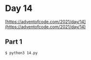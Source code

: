 # Day 14

[https://adventofcode.com/2021/day/14](https://adventofcode.com/2021/day/14)

## Part 1
```
$ python3 14.py
```
